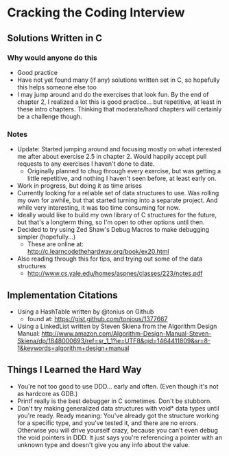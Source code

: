 # Cracking the Coding Interview
## Solutions Written in C

### Why would anyone do this
- Good practice
- Have not yet found many (if any) solutions written set in C, so hopefully this helps someone else too
- I may jump around and do the exercises that look fun. By the end of chapter 2, I realized a lot this is good practice... but repetitive, at least in these intro chapters. Thinking that moderate/hard chapters will certainly be a challenge though.


### Notes
- Update:  Started jumping around and focusing mostly on what interested me after about exercise 2.5 in chapter 2. Would happily accept pull requests to any exercises I haven't done to date.
    * Originally planned to chug through every exercise, but was getting a little repetitive, and nothing I haven't seen before, at least early on.
- Work in progress, but doing it as time arises
- Currently looking for a reliable set of data structures to use. Was rolling my own for awhile, but that started turning into a separate project. And while very interesting, it was too time consuming for now.
- Ideally would like to build my own library of C structures for the future, but that's a longterm thing, so I'm open to other options until then.
- Decided to try using Zed Shaw's Debug Macros to make debugging simpler (hopefully...)
    * These are online at: http://c.learncodethehardway.org/book/ex20.html
- Also reading through this for tips, and trying out some of the data structures
    * http://www.cs.yale.edu/homes/aspnes/classes/223/notes.pdf

## Implementation Citations
- Using a HashTable written by @tonius on Github
    * found at: https://gist.github.com/tonious/1377667
- Using a LinkedList written by Steven Skiena from the Algorithm Design Manual: http://www.amazon.com/Algorithm-Design-Manual-Steven-Skiena/dp/1848000693/ref=sr_1_1?ie=UTF8&qid=1464411809&sr=8-1&keywords=algorithm+design+manual

## Things I Learned the Hard Way
- You're not too good to use DDD... early and often. (Even though it's not as hardcore as GDB.)
- Printf really is the best debugger in C sometimes. Don't be stubborn.
- Don't try making generalized data structures with void\* data types until you're ready. Ready meaning: You've already got the structure working for a specific type, and you've tested it, and there are no errors. Otherwise you will drive yourself crazy, because you can't even debug the void pointers in DDD. It just says you're referencing a pointer with an unknown type and doesn't give you any info about the value.


